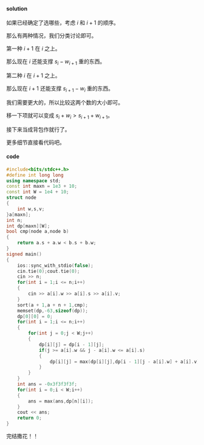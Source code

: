 #### solution

如果已经确定了选哪些，考虑 $i$ 和 $i + 1$ 的顺序。

那么有两种情况，我们分类讨论即可。

第一种 $i + 1$ 在 $i$ 之上。

那么现在 $i$ 还能支撑 $s_i - w_{i + 1}$ 重的东西。


第二种 $i$ 在 $i + 1$ 之上。

那么现在 $i + 1$ 还能支撑 $s_{i + 1} - w_i$ 重的东西。

我们需要更大的，所以比较这两个数的大小即可。

移一下项就可以变成 $s_i + w_i > s_{i + 1} + w_{i + 1}$。

接下来当成背包作就行了。

更多细节直接看代码吧。

#### code


```cpp
#include<bits/stdc++.h>
#define int long long
using namespace std;
const int maxn = 1e3 + 10;
const int W = 1e4 + 10;
struct node
{
	int w,s,v;
}a[maxn];
int n;
int dp[maxn][W];
bool cmp(node a,node b)
{
	return a.s + a.w < b.s + b.w;
}
signed main()
{
	ios::sync_with_stdio(false);
	cin.tie(0);cout.tie(0);
	cin >> n;
	for(int i = 1;i <= n;i++)
	{
		cin >> a[i].w >> a[i].s >> a[i].v;
	}
	sort(a + 1,a + n + 1,cmp);
	memset(dp,-63,sizeof(dp));
	dp[0][0] = 0;
	for(int i = 1;i <= n;i++)
	{
		for(int j = 0;j < W;j++)
		{
			dp[i][j] = dp[i - 1][j];
			if(j >= a[i].w && j - a[i].w <= a[i].s)
			{
				dp[i][j] = max(dp[i][j],dp[i - 1][j - a[i].w] + a[i].v);
			} 
		}
	}
	int ans = -0x3f3f3f3f;
	for(int i = 0;i < W;i++)
	{
		ans = max(ans,dp[n][i]);
	}
	cout << ans;
	return 0;
}
```


完结撒花！！